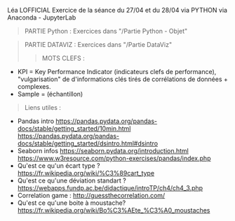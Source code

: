 Léa LOFFICIAL
Exercice de la séance du 27/04 et du 28/04 via PYTHON via Anaconda - JupyterLab
> PARTIE Python : Exercices dans "/Partie Python - Objet"

> PARTIE DATAVIZ : Exercices dans "/Partie DataViz"
>> MOTS CLEFS : 
- KPI = Key Performance Indicator (indicateurs clefs de performance), "vulgarisation" de d'informations clés tirés de corrélations de données + complexes.
- Sample = (échantillon)

> Liens utiles :
- Pandas intro
https://pandas.pydata.org/pandas-docs/stable/getting_started/10min.html
https://pandas.pydata.org/pandas-docs/stable/getting_started/dsintro.html#dsintro
- Seaborn infos
https://seaborn.pydata.org/introduction.html
https://www.w3resource.com/python-exercises/pandas/index.php
- Qu'est ce qu'un écart type ?
https://fr.wikipedia.org/wiki/%C3%89cart_type
- Qu'est ce qu'une déviation standart ?
https://webapps.fundp.ac.be/didactique/introTP/ch4/ch4_3.php
- Correlation game :
http://guessthecorrelation.com/
- Qu'est ce qu'une boite à moustache?
https://fr.wikipedia.org/wiki/Bo%C3%AEte_%C3%A0_moustaches
